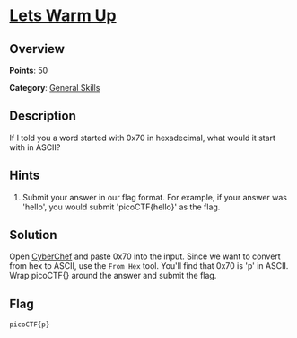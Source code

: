 # [Lets Warm Up](https://play.picoctf.org/practice/challenge/22)

## Overview

**Points**: 50

**Category**: [General Skills](../)

## Description

If I told you a word started with 0x70 in hexadecimal, what would it start with in ASCII? 

## Hints

1. Submit your answer in our flag format. For example, if your answer was 'hello', you would submit 'picoCTF{hello}' as the flag.

## Solution

Open [CyberChef](https://gchq.github.io/CyberChef/#recipe=From_Hex('Auto')&input=MHg3MA) and paste 0x70 into the input. Since we want to convert from hex to ASCII, use the `From Hex` tool. You'll find that 0x70 is 'p' in ASCII. Wrap picoCTF{} around the answer and submit the flag.

## Flag

`picoCTF{p}`